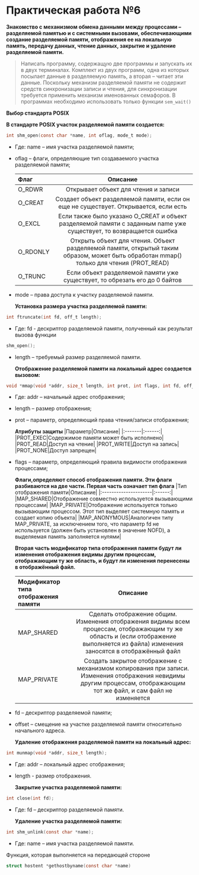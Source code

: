 # Практическая работа №6
**Знакомство с механизмом обмена данными между процессами – разделяемой памятью и с системными вызовами, обеспечивающими создание разделяемой памяти, отображения ее на локальную память, передачу данных, чтение данных, закрытие и удаление разделяемой памяти.**
>Написать программу, содержащую две программы и запускать их в двух терминалах. Комплект из двух программ, одна из которых посылает данные в разделяемую память, а вторая – читает эти данные. Поскольку механизм разделяемой памяти не содержит средств синхронизации записи и чтения, для синхронизации требуется применить механизм именованных семафоров. В программах необходимо использовать только функции ```sem_wait()```

   **Выбор стандарта POSIX**
   
   **В стандарте POSIX участок разделяемой памяти создается:**

```c
int shm_open(const char *name, int oflag, mode_t mode);
``` 
- Где: name – имя участка разделяемой памяти;
- oflag –	флаги, определяющие тип создаваемого участка разделяемой памяти;

  |Флаг|Описание|
  |:---|:------:|
  |O_RDWR|Открывает объект для чтения и записи|
  |O_CREAT|Создает объект разделяемой памяти, если он еще не существует. Открывается, если есть|
  |O_EXCL|Если также было указано O_CREAT и объект разделяемой памяти с заданным name уже существует, то возвращается ошибка|
  |O_RDONLY|Открыть объект для чтения. Объект разделяемой памяти, открытый таким образом, может быть обработан mmap() только для чтения (PROT_READ)|
  |O_TRUNC|Если объект разделяемой памяти уже существует, то обрезать его до 0 байтов|
- mode – права доступа к участку разделяемой памяти.

    **Установка размера участка разделяемой памяти:**
    
```c
int ftruncate(int fd, off_t length);
```
- Где: fd -	дескриптор разделяемой памяти, полученный как результат вызова функции 
```c
shm_open();
```
- length – требуемый размер разделяемой памяти.

    **Отображение разделяемой памяти на локальный адрес создается вызовом:**
    
```c
void *mmap(void *addr, size_t length, int prot, int flags, int fd, off_t offset);
```
- Где: addr –	начальный адрес отображения;
- length – размер отображения;
- prot – параметр, определяющий права чтения/записи отображения;

    **Атрибуты защиты**
    |Параметр|Описание|
    |:-------|:------:|
    |PROT_EXEC|Содержимое памяти может быть исполнено|
    |PROT_READ|Доступ на чтение|
    |PROT_WRITE|Доступ на запись|
    |PROT_NONE|Доступ запрещен|
- flags –	параметр, определяющий правила видимости отображения процессами;

    **Флаги,определяют способ отображения памяти. Эти флаги разбиваются на две части. Первая часть означает тип флага**
    |Тип отображения памяти|Описание|
    |:---------------------|:------:|
    |MAP_SHARED|Отображение совместно используется вызывающими процессами|
    |MAP_PRIVATE|Отображение используется только вызывающим процессом. Этот тип выделяет системную память и создает копию объекта|
    |MAP_ANONYMOUS|Аналогичен типу MAP_PRIVATE, за исключением того, что параметр fd не используется (должен быть установлен в значение NOFD), а выделяемая память заполняется нулями|
    
    **Вторая часть модификатор типа отображения памяти будут ли изменения отображения видимы другим процессам, отображающим ту же область, и будут ли изменения перенесены в отображённый файл.**

    |Модификатор типа отображения памяти|Описание|
    |:----------------------------------|:------:|
    |MAP_SHARED|Сделать отображение общим. Изменения отображения видимы всем процессам, отображающим ту же область и (если отображение выполняется из файла) изменения заносятся в отображённый файл|
    |MAP_PRIVATE|Создать закрытое отображение с механизмом копирования при записи. Изменения отображения невидимы другим процессам, отображающим тот же файл, и сам файл не изменяется|
    
- fd – дескриптор разделяемой памяти;
- offset – смещение на участке разделяемой памяти относительно начального адреса.

    **Удаление отображения разделяемой памяти на локальный адрес:**
    
```c
int munmap(void *addr, size_t length);
```
- Где: addr –	локальный адрес отображения;
- length - размер отображения.

    **Закрытие участка разделяемой памяти:**

```c
int close(int fd);
```
- Где: fd –	дескриптор разделяемой памяти.

    **Удаление участка разделяемой памяти:**

```c
int shm_unlink(const char *name);
```
- Где: name –	имя участка разделяемой памяти.

Функция, которая выполняется на передающей стороне
```c
struct hostent *gethostbyname(const char *name)
```
